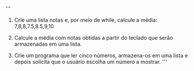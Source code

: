 '''
1. Crie uma lista notas e, por meio de while, calcule a média: 7,8,8,7.5,8.5,9,10

2. Calcule a média com notas obtidas a partir do teclado que serão armazenadas em uma lista.

3. Crie um programa que ler cinco números, armazena-os em uma lista e depois solicita que o usuário escolha um número a mostrar.
'''
